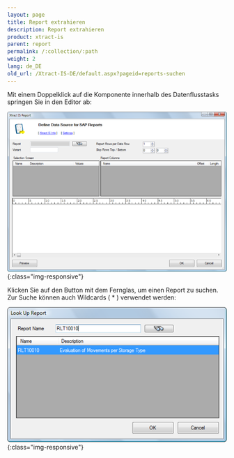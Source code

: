 ```yaml
---
layout: page
title: Report extrahieren
description: Report extrahieren
product: xtract-is
parent: report
permalink: /:collection/:path
weight: 2
lang: de_DE
old_url: /Xtract-IS-DE/default.aspx?pageid=reports-suchen
---
```


Mit einem Doppelklick auf die Komponente innerhalb des Datenflusstasks springen Sie in den Editor ab:

![Report-SSIS-Component](/img/content/Report-SSIS-Component.png){:class="img-responsive"}

Klicken Sie auf den Button mit dem Fernglas, um einen Report zu suchen. Zur Suche können auch Wildcards ( * ) verwendet werden:

![Report-Search](/img/content/Report-Search.png){:class="img-responsive"}